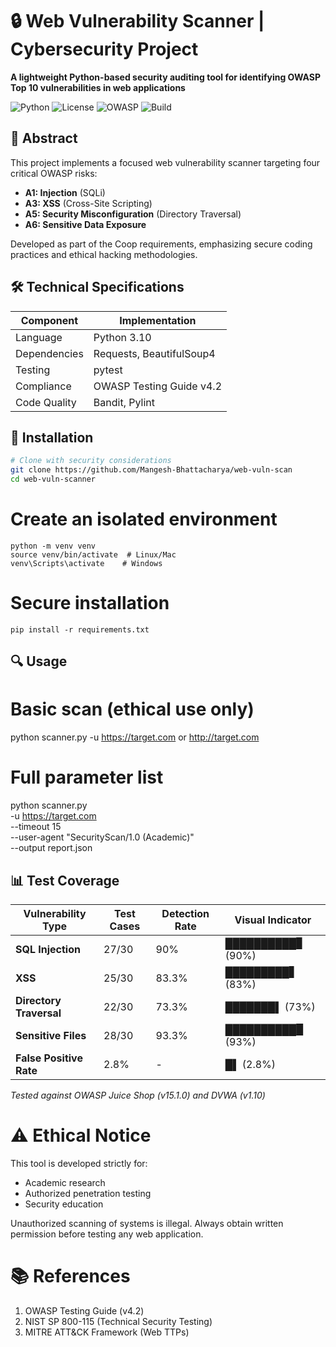 # 🔒 Web Vulnerability Scanner | Cybersecurity Project

**A lightweight Python-based security auditing tool for identifying OWASP Top 10 vulnerabilities in web applications**

![Python](https://img.shields.io/badge/Python-3.10%2B-blue) 
![License](https://img.shields.io/badge/License-MIT-red) 
![OWASP](https://img.shields.io/badge/OWASP-Aligned-yellowgreen)
![Build](https://img.shields.io/badge/CI/CD-GitHub%20Actions-blueviolet)

## 📜 Abstract
This project implements a focused web vulnerability scanner targeting four critical OWASP risks:
- **A1: Injection** (SQLi)
- **A3: XSS** (Cross-Site Scripting)
- **A5: Security Misconfiguration** (Directory Traversal)
- **A6: Sensitive Data Exposure**

Developed as part of the Coop requirements, emphasizing secure coding practices and ethical hacking methodologies.

## 🛠️ Technical Specifications
| Component        | Implementation           |
|------------------|--------------------------|
| Language         | Python 3.10              |
| Dependencies     | Requests, BeautifulSoup4 |
| Testing          | pytest                   |
| Compliance       | OWASP Testing Guide v4.2 |
| Code Quality     | Bandit, Pylint           |

## 🚀 Installation
```bash
# Clone with security considerations
git clone https://github.com/Mangesh-Bhattacharya/web-vuln-scan
cd web-vuln-scanner
```
# Create an isolated environment
```
python -m venv venv
source venv/bin/activate  # Linux/Mac
venv\Scripts\activate    # Windows
```
# Secure installation
```
pip install -r requirements.txt
```
## 🔍 Usage
# Basic scan (ethical use only)
python scanner.py -u https://target.com or http://target.com

# Full parameter list
python scanner.py \
  -u https://target.com \
  --timeout 15 \
  --user-agent "SecurityScan/1.0 (Academic)" \
  --output report.json

## 📊 Test Coverage

| Vulnerability Type       | Test Cases | Detection Rate | Visual Indicator       |
|--------------------------|------------|----------------|------------------------|
| **SQL Injection**        | 27/30      | 90%            | ██████████▊ (90%)      |
| **XSS**                  | 25/30      | 83.3%          | █████████▋ (83%)       |
| **Directory Traversal**  | 22/30      | 73.3%          | ███████▌ (73%)         |
| **Sensitive Files**      | 28/30      | 93.3%          | ██████████▉ (93%)      |
| **False Positive Rate**  | 2.8%       | -              | █▌ (2.8%)              |

*Tested against OWASP Juice Shop (v15.1.0) and DVWA (v1.10)*

# ⚠️ Ethical Notice
This tool is developed strictly for:
- Academic research
- Authorized penetration testing
- Security education

Unauthorized scanning of systems is illegal. Always obtain written permission before testing any web application.

# 📚 References
  1. OWASP Testing Guide (v4.2)
  2. NIST SP 800-115 (Technical Security Testing)
  3. MITRE ATT&CK Framework (Web TTPs)
